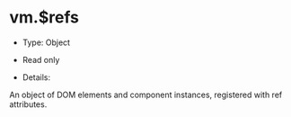 # vm.$refs

* Type: Object

* Read only

* Details:

An object of DOM elements and component instances, registered with ref attributes.

